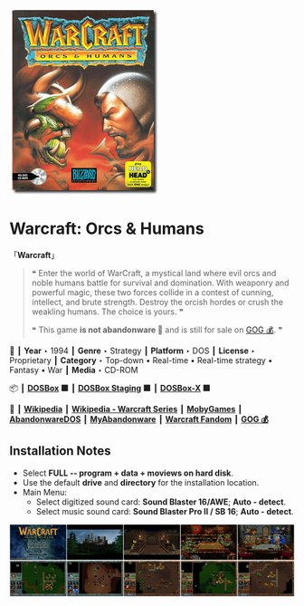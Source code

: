 ![](Thumbnail.png "application-thumbnail")

# Warcraft: Orcs & Humans

「**Warcraft**」

> ❝ Enter the world of WarCraft, a mystical land where evil orcs and noble humans battle for survival and domination. With weaponry and powerful magic, these two forces collide in a contest of cunning, intellect, and brute strength. Destroy the orcish hordes or crush the weakling humans. The choice is yours. ❞
>
> ❝ This game **is not abandonware 🚫** and is still for sale on [GOG 💰](https://www.gog.com/en/game/warcraft_orcs_and_humans). ❞
>

📌 ┃ **Year** ‣ 1994 ┃ **Genre** ‣ Strategy ┃ **Platform** ‣ DOS ┃ **License** ‣ Proprietary ┃ **Category** ‣ Top-down • Real-time • Real-time strategy • Fantasy • War ┃ **Media** ‣ CD-ROM 

📦 ┃ **[DOSBox](https://www.dosbox.com/) 🟩** ┃ **[DOSBox Staging](https://dosbox-staging.github.io/) 🟩** ┃ **[DOSBox-X](https://dosbox-x.com/) 🟩** 

📎 ┃ **[Wikipedia](https://en.wikipedia.org/wiki/Warcraft:_Orcs_%26_Humans)** ┃ **[Wikipedia - Warcraft Series](https://en.wikipedia.org/wiki/Warcraft)** ┃ **[MobyGames](https://www.mobygames.com/game/371/warcraft-orcs-humans/)** ┃ **[AbandonwareDOS](https://www.abandonwaredos.com/abandonware-game.php?abandonware=Warcraft%3A+Orcs+and+Humans&gid=1279)** ┃ **[MyAbandonware](https://www.myabandonware.com/game/warcraft-orcs-humans-250)** ┃ **[Warcraft Fandom](https://wowpedia.fandom.com/wiki/Warcraft:_Orcs_%26_Humans)** ┃ **[GOG 💰](https://www.gog.com/en/game/warcraft_orcs_and_humans)** 

## Installation Notes
- Select **FULL -- program + data + moviews on hard disk**.
- Use the default **drive** and **directory** for the installation location.
- Main Menu:
  - Select digitized sound card: **Sound Blaster 16/AWE**; **Auto - detect**.
  - Select music sound card: **Sound Blaster Pro II / SB 16**; **Auto - detect**.

![](Montage.png "Warcraft: Orcs & Humans")

